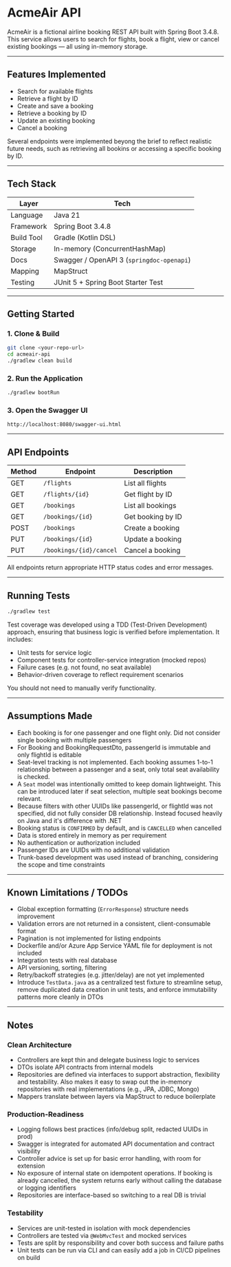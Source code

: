 # AcmeAir API

AcmeAir is a fictional airline booking REST API built with Spring Boot 3.4.8.  
This service allows users to search for flights, book a flight, view or cancel existing bookings — all using in-memory storage.

---

## Features Implemented

- Search for available flights
- Retrieve a flight by ID
- Create and save a booking
- Retrieve a booking by ID
- Update an existing booking
- Cancel a booking

Several endpoints were implemented beyong the brief to reflect realistic future needs, such as retrieving all bookins or accessing a specific booking by ID.

---

## Tech Stack

| Layer        | Tech                                  |
|--------------|---------------------------------------|
| Language     | Java 21                               |
| Framework    | Spring Boot 3.4.8                     |
| Build Tool   | Gradle (Kotlin DSL)                   |
| Storage      | In-memory (ConcurrentHashMap)         |
| Docs         | Swagger / OpenAPI 3 (`springdoc-openapi`) |
| Mapping      | MapStruct                             |
| Testing      | JUnit 5 + Spring Boot Starter Test    |

---

## Getting Started

### 1. Clone & Build
```bash
git clone <your-repo-url>
cd acmeair-api
./gradlew clean build
```

### 2. Run the Application
```bash
./gradlew bootRun
```

### 3. Open the Swagger UI
```
http://localhost:8080/swagger-ui.html
```

---

## API Endpoints

| Method | Endpoint            | Description           |
|--------|---------------------|-----------------------|
| GET    | `/flights`          | List all flights      |
| GET    | `/flights/{id}`     | Get flight by ID      |
| GET    | `/bookings`         | List all bookings     |
| GET    | `/bookings/{id}`    | Get booking by ID     |
| POST   | `/bookings`         | Create a booking      |
| PUT    | `/bookings/{id}`    | Update a booking      |
| PUT    | `/bookings/{id}/cancel`    | Cancel a booking      |

All endpoints return appropriate HTTP status codes and error messages.

---

## Running Tests

```bash
./gradlew test
```

Test coverage was developed using a TDD (Test-Driven Development) approach, ensuring that business logic is verified before implementation. It includes:
- Unit tests for service logic
- Component tests for controller-service integration (mocked repos)
- Failure cases (e.g. not found, no seat available)
- Behavior-driven coverage to reflect requirement scenarios

You should not need to manually verify functionality.

---

## Assumptions Made

- Each booking is for one passenger and one flight only. Did not consider single booking with multiple passengers
- For Booking and BookingRequestDto, passengerId is immutable and only flightId is editable
- Seat-level tracking is not implemented. Each booking assumes 1-to-1 relationship between a passenger and a seat, only total seat availability is checked.
- A `Seat` model was intentionally omitted to keep domain lightweight. This can be introduced later if seat selection, multiple seat bookings become relevant.
- Because filters with other UUIDs like passengerId, or flightId was not specified, did not fully consider DB relationship. Instead focused heavily on Java and it's difference with .NET
- Booking status is `CONFIRMED` by default, and is `CANCELLED` when cancelled
- Data is stored entirely in memory as per requirement
- No authentication or authorization included
- Passenger IDs are UUIDs with no additional validation
- Trunk-based development was used instead of branching, considering the scope and time constraints

---

## Known Limitations / TODOs

- Global exception formatting (`ErrorResponse`) structure needs improvement
- Validation errors are not returned in a consistent, client-consumable format
- Pagination is not implemented for listing endpoints
- Dockerfile and/or Azure App Service YAML file for deployment is not included
- Integration tests with real database
- API versioning, sorting, filtering
- Retry/backoff strategies (e.g. jitter/delay) are not yet implemented
- Introduce `TestData.java` as a centralized test fixture to streamline setup, remove duplicated data creation in unit tests, and enforce immutability patterns more cleanly in DTOs

---

## Notes

### Clean Architecture
- Controllers are kept thin and delegate business logic to services
- DTOs isolate API contracts from internal models
- Repositories are defined via interfaces to support abstraction, flexibility and testability. Also makes it easy to swap out the in-memory repositories with real implementations (e.g., JPA, JDBC, Mongo)
- Mappers translate between layers via MapStruct to reduce boilerplate 

### Production-Readiness
- Logging follows best practices (info/debug split, redacted UUIDs in prod)
- Swagger is integrated for automated API documentation and contract visibility
- Controller advice is set up for basic error handling, with room for extension
- No exposure of internal state on idempotent operations. If booking is already cancelled, the system returns early without calling the database or logging identifiers
- Repositories are interface-based so switching to a real DB is trivial

### Testability
- Services are unit-tested in isolation with mock dependencies
- Controllers are tested via `@WebMvcTest` and mocked services
- Tests are split by responsibility and cover both success and failure paths
- Unit tests can be run via CLI and can easily add a job in CI/CD pipelines on build
